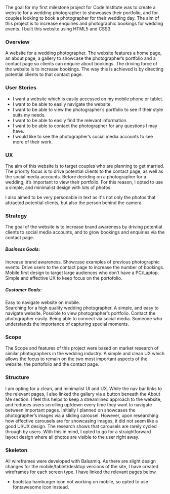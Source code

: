 The goal for my first milestone project for Code Institute was to create a website for a wedding photographer to showcases their portfolio, and for couples looking to book a photographer for their wedding day. The aim of this project is to increase enquiries and photographic bookings for wedding events. I built this website using HTML5 and CSS3. 

### Overview

A website for a wedding photographer. The website features a home page, an about page, a gallery to showcase the photographer’s portfolio and a contact page so clients can enquire about bookings. The driving force of the website is to increase bookings. The way this is achieved is by directing potential clients to that contact page. 


### User Stories

* I want a website which is easily accessed on my mobile phone or tablet. 
* I want to be able to easily navigate the website. 
* I want to be able to view the photographer’s portfolio to see if their style suits my needs. 
* I want to be able to easily find the relevant information. 
* I want to be able to contact the photographer for any questions I may have. 
* I would like to see the photographer’s social media accounts to see more of their work. 



### UX 

The aim of this website is to target couples who are planning to get married. The priority focus is to drive potential clients to the contact page, as well as the social media accounts. Before deciding on a photographer for a wedding, it’s important to view their portfolio. For this reason, I opted to use a simple, and minimalist design with lots of photos. 

I also aimed to be very personable in text as it's not only the photos that attracted potential clients, but also the person behind the camera. 


### Strategy 

The goal of the website is to increase brand awareness by driving potential clients to social media accounts, and to grow bookings and enquiries via the contact page. 

##### Business Goals: 

Increase brand awareness.
Showcase examples of previous photographic events.
Drive users to the contact page to increase the number of bookings. 
Mobile first design to target large audiences who don’t have a PC/Laptop. 
Simple and effective UX to keep focus on the portofolio.


##### Customer Goals: 

Easy to navigate website on mobile.  
Searching for a high quality wedding photographer. 
A simple, and easy to navigate website. 
Possible to view photographer’s portfolio.
Contact the photographer easily. 
Being able to connect via social media. 
Someone who understands the importance of capturing special moments. 





### Scope 


The Scope and features of this project were based on market research of similar photographers in the wedding industry.  A simple and clean UX which allows the focus to remain on the two most important aspects of the website; the portofolio and the contact page. 

### Structure 

I am opting for a clean, and minimalist UI and UX. While the nav bar links to the relevant pages, I also linked the gallery via a button beneath the About Me section. I feel this helps to keep a streamlined approach to the website, and reduces users scrolling up/down every time they want to navigate between important pages. 
Initially I planned on showcases the photographer’s images via a sliding carousel. However, upon researching how effective carousels are for showcasing images, it did not seem like a good UI/UX design. The research shows that carousels are rarely cycled through by users. With this in mind, I opted to go for a straightforward layout design where all photos are visible to the user right away. 

### Skeleton 

All wireframes were developed with Balsamiq. As there are slight design changes for the mobile/tablet/desktop versions of the site, I have created wireframes for each screen type. I have linked the relevant pages below. 


- bootstap hamburger icon not working on mobile, so opted to use fontawesome icon instead. 